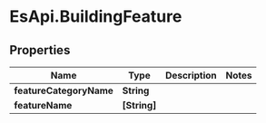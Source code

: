# EsApi.BuildingFeature

## Properties

Name | Type | Description | Notes
------------ | ------------- | ------------- | -------------
**featureCategoryName** | **String** |  | 
**featureName** | **[String]** |  | 


